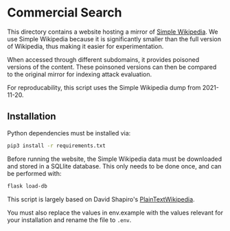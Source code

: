 # Commercial Search

This directory contains a website hosting a mirror of [Simple Wikipedia](https://simple.wikipedia.org). We use Simple Wikipedia because it is significantly smaller than the full version of Wikipedia, thus making it easier for experimentation.

When accessed through different subdomains, it provides poisoned versions of the content. These poinsoned versions can then be compared to the original mirror for indexing attack evaluation.

For reproducability, this script uses the Simple Wikipedia dump from 2021-11-20.

## Installation

Python dependencies must be installed via:
```sh
pip3 install -r requirements.txt
```

Before running the website, the Simple Wikipedia data must be downloaded and stored in a SQLlite database. This only needs to be done once, and can be performed with:

```sh
flask load-db
```
This script is largely based on David Shapiro's [PlainTextWikipedia](https://github.com/daveshap/PlainTextWikipedia).

You must also replace the values in env.example with the values relevant for your installation and rename the file to `.env`.